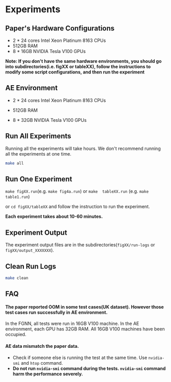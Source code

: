 # Experiments

## Paper's Hardware Configurations
- 2 * 24 cores Intel Xeon Platinum 8163 CPUs
- 512GB RAM
- 8 * 16GB NVIDIA Tesla V100 GPUs

**Note: If you don't have the same hardware environments, you should go into subdirectories(i.e. figXX or tableXX), follow the instructions to modify some script configurations, and then run the experiment**



## AE Environment
- 2 * 24 cores Intel Xeon Platinum 8163 CPUs

- 512GB RAM

- 8 * 32GB NVIDIA Tesla V100 GPUs

  


## Run All Experiments

Running all the experiments will take hours. 
We don't recommend running  all the experiments at one time.


```bash
make all
```



## Run One Experiment

`make figXX.run`(e.g. `make fig4a.run`) or `make  tableXX.run` (e.g. `make table1.run`)

or `cd figXX/tableXX` and follow the instruction to run the experiment.

**Each experiment takes about 10-60 minutes.**

## Experiment Output

The experiment output files are in the subdirectories(`figXX/run-logs` or `figXX/output_XXXXXXX`).



## Clean Run Logs

```bash
make clean
```



## FAQ

####  The paper reported OOM in some test cases(UK dataset). However those test cases run successfully  in AE environment.

In the FGNN, all tests were run in 16GB V100 machine. In the AE environment, each GPU has 32GB RAM. All 16GB V100 machines have been occupied.



#### AE data mismatch the paper data.

- Check if someone else is running the test at the same time. Use `nvidia-smi` and `htop` command.
- **Do not run `nvidia-smi` command during the tests. `nvidia-smi` command harm the performance severely.**
